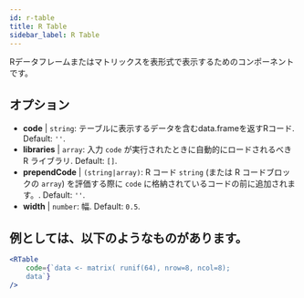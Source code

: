 ```yaml
---
id: r-table
title: R Table
sidebar_label: R Table
---
```


Rデータフレームまたはマトリックスを表形式で表示するためのコンポーネントです。

## オプション

* __code__ | `string`: テーブルに表示するデータを含むdata.frameを返すRコード. Default: `''`.
* __libraries__ | `array`: 入力 `code` が実行されたときに自動的にロードされるべき R ライブラリ. Default: `[]`.
* __prependCode__ | `(string|array)`: R コード `string` (または R コードブロックの `array`) を評価する際に `code` に格納されているコードの前に追加されます。. Default: `''`.
* __width__ | `number`: 幅. Default: `0.5`.


## 例としては、以下のようなものがあります。

```jsx live
<RTable
    code={`data <- matrix( runif(64), nrow=8, ncol=8); 
    data`}
/>
```

